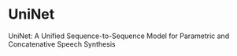 # UniNet

UniNet: A Unified Sequence-to-Sequence Model for
Parametric and Concatenative Speech Synthesis
